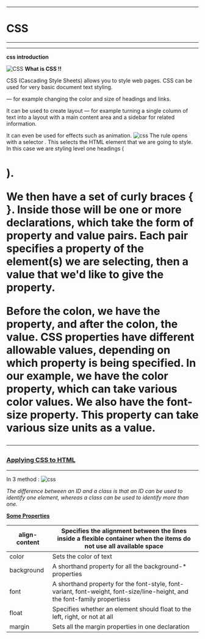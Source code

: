 ___ 

# **CSS**
___ 
___ 

**css introduction**

![CSS](https://www.w3docs.com/uploads/media/default/0001/05/6d07a36ebe6d55273b39440f2391f1d7e6d4092a.png)
**What is CSS !!**

CSS (Cascading Style Sheets) allows you to style web pages.
CSS can be used for very basic document text styling.

 — for example changing the color and size of headings and links. 

  It can be used to create layout — for example turning a single column of text into a layout with a main content area and a sidebar for related information. 

  It can even be used for effects such as animation. 
  ![css](https://lucidar.me/en/web-dev-class/files/en-internal-css-syntax.png)
  The rule opens with a selector . This selects the HTML element that we are going to style. In this case we are styling level one headings (<h1>).

We then have a set of curly braces { }. Inside those will be one or more declarations, which take the form of property and value pairs. Each pair specifies a property of the element(s) we are selecting, then a value that we'd like to give the property.

Before the colon, we have the property, and after the colon, the value. CSS properties have different allowable values, depending on which property is being specified. In our example, we have the color property, which can take various color values. We also have the font-size property. This property can take various size units as a value.
___ 

### [Applying CSS to HTML](https://www.bitdegree.org/learn/internal-css)
___ 
 In 3 method :
 ![css](https://www.bitdegree.org/learn/storage/media/images/8c4493d3-110c-4a95-8b70-7626ce2d2f4e.o.jpg)


*The difference between an ID and a class is that an ID can be used to identify one element, whereas a class can be used to identify more than one.*

[**Some Properties**](https://www.w3schools.com/cssref/default.asp)

| align-content | Specifies the alignment between the lines inside a flexible container when the items do not use all available space  |
| ------- | ------- |
| color | Sets the color of text|
| background | A shorthand property for all the background-* properties  |
| font |  	A shorthand property for the font-style, font-variant, font-weight, font-size/line-height, and the font-family propertiess  |  
| float|Specifies whether an element should float to the left, right, or not at all | 
| margin |Sets all the margin properties in one declaration| 

